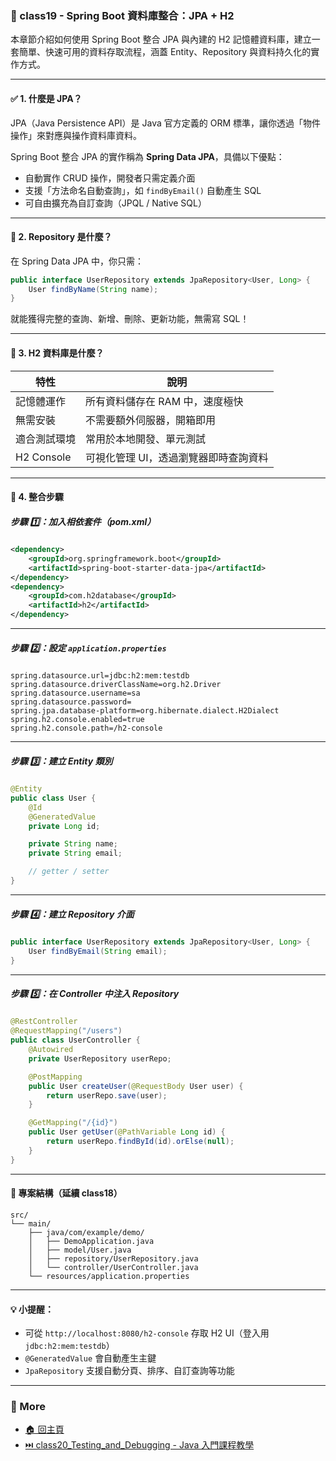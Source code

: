 ### 📘 class19 - Spring Boot 資料庫整合：JPA + H2

本章節介紹如何使用 Spring Boot 整合 JPA 與內建的 H2 記憶體資料庫，建立一套簡單、快速可用的資料存取流程，涵蓋 Entity、Repository 與資料持久化的實作方式。

---

#### ✅ 1. 什麼是 JPA？

JPA（Java Persistence API）是 Java 官方定義的 ORM 標準，讓你透過「物件操作」來對應與操作資料庫資料。

Spring Boot 整合 JPA 的實作稱為 **Spring Data JPA**，具備以下優點：

- 自動實作 CRUD 操作，開發者只需定義介面
- 支援「方法命名自動查詢」，如 `findByEmail()` 自動產生 SQL
- 可自由擴充為自訂查詢（JPQL / Native SQL）

---

#### 🧩 2. Repository 是什麼？

在 Spring Data JPA 中，你只需：

```java
public interface UserRepository extends JpaRepository<User, Long> {
    User findByName(String name);
}
```

就能獲得完整的查詢、新增、刪除、更新功能，無需寫 SQL！

---

#### 🧪 3. H2 資料庫是什麼？

| 特性           | 說明                                      |
|----------------|-------------------------------------------|
| 記憶體運作     | 所有資料儲存在 RAM 中，速度極快              |
| 無需安裝       | 不需要額外伺服器，開箱即用                  |
| 適合測試環境   | 常用於本地開發、單元測試                    |
| H2 Console     | 可視化管理 UI，透過瀏覽器即時查詢資料        |

---

#### 🔧 4. 整合步驟

##### 步驟 1️⃣：加入相依套件（pom.xml）

```xml
<dependency>
    <groupId>org.springframework.boot</groupId>
    <artifactId>spring-boot-starter-data-jpa</artifactId>
</dependency>
<dependency>
    <groupId>com.h2database</groupId>
    <artifactId>h2</artifactId>
</dependency>
```

---

##### 步驟 2️⃣：設定 `application.properties`

```properties
spring.datasource.url=jdbc:h2:mem:testdb
spring.datasource.driverClassName=org.h2.Driver
spring.datasource.username=sa
spring.datasource.password=
spring.jpa.database-platform=org.hibernate.dialect.H2Dialect
spring.h2.console.enabled=true
spring.h2.console.path=/h2-console
```

---

##### 步驟 3️⃣：建立 Entity 類別

```java
@Entity
public class User {
    @Id
    @GeneratedValue
    private Long id;

    private String name;
    private String email;

    // getter / setter
}
```

---

##### 步驟 4️⃣：建立 Repository 介面

```java
public interface UserRepository extends JpaRepository<User, Long> {
    User findByEmail(String email);
}
```

---

##### 步驟 5️⃣：在 Controller 中注入 Repository

```java
@RestController
@RequestMapping("/users")
public class UserController {
    @Autowired
    private UserRepository userRepo;

    @PostMapping
    public User createUser(@RequestBody User user) {
        return userRepo.save(user);
    }

    @GetMapping("/{id}")
    public User getUser(@PathVariable Long id) {
        return userRepo.findById(id).orElse(null);
    }
}
```

---

#### 📁 專案結構（延續 class18）

```
src/
└── main/
    ├── java/com/example/demo/
    │   ├── DemoApplication.java
    │   ├── model/User.java
    │   ├── repository/UserRepository.java
    │   └── controller/UserController.java
    └── resources/application.properties
```

---

#### 💡 小提醒：

- 可從 `http://localhost:8080/h2-console` 存取 H2 UI（登入用 `jdbc:h2:mem:testdb`）
- `@GeneratedValue` 會自動產生主鍵
- `JpaRepository` 支援自動分頁、排序、自訂查詢等功能

---
### 📎 More
* [🏠 回主頁](../README.md)
* [⏭️ class20_Testing_and_Debugging - Java 入門課程教學](../class20_Testing_and_Debugging%20-%20Java%20入門課程教學/README.md)